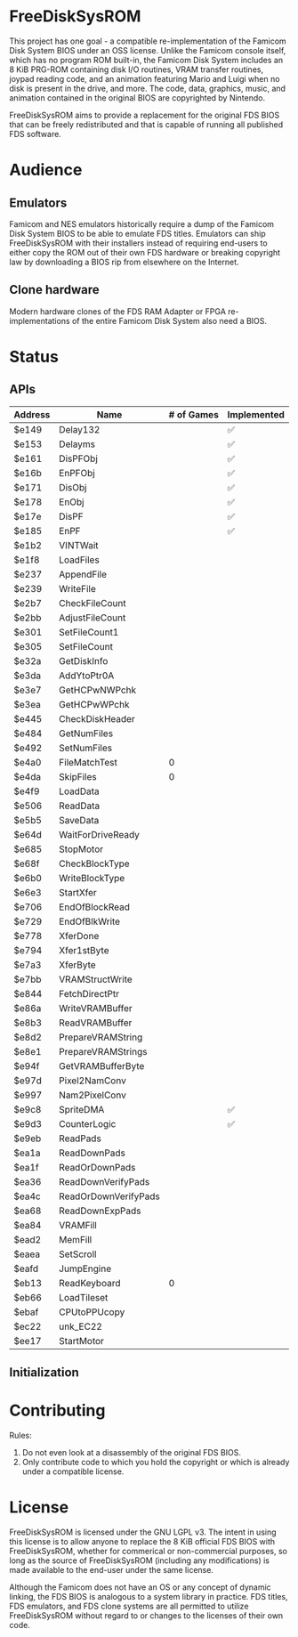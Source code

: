 # FreeDiskSysROM

This project has one goal - a compatible re-implementation of the Famicom Disk System BIOS under an OSS license. Unlike the Famicom console itself, which has no program ROM built-in, the Famicom Disk System includes an 8 KiB PRG-ROM containing disk I/O routines, VRAM transfer routines, joypad reading code, and an animation featuring Mario and Luigi when no disk is present in the drive, and more. The code, data, graphics, music, and animation contained in the original BIOS are copyrighted by Nintendo.

FreeDiskSysROM aims to provide a replacement for the original FDS BIOS that can be freely redistributed and that is capable of running all published FDS software.

# Audience

## Emulators

Famicom and NES emulators historically require a dump of the Famicom Disk System BIOS to be able to emulate FDS titles. Emulators can ship FreeDiskSysROM with their installers instead of requiring end-users to either copy the ROM out of their own FDS hardware or breaking copyright law by downloading a BIOS rip from elsewhere on the Internet.

## Clone hardware

Modern hardware clones of the FDS RAM Adapter or FPGA re-implementations of the entire Famicom Disk System also need a BIOS.

# Status

## APIs

| Address | Name | # of Games | Implemented |
| ------- | ---- | ------- | ----------- |
| $e149 | Delay132 | | :white_check_mark: |
| $e153 | Delayms | | :white_check_mark: |
| $e161 | DisPFObj | | :white_check_mark: |
| $e16b | EnPFObj | | :white_check_mark: |
| $e171 | DisObj | | :white_check_mark: |
| $e178 | EnObj | | :white_check_mark: |
| $e17e | DisPF | | :white_check_mark: |
| $e185 | EnPF | | :white_check_mark: |
| $e1b2 | VINTWait | | |
| $e1f8 | LoadFiles | | |
| $e237 | AppendFile | | |
| $e239 | WriteFile | | |
| $e2b7 | CheckFileCount | | |
| $e2bb | AdjustFileCount | | |
| $e301 | SetFileCount1 | | |
| $e305 | SetFileCount | | |
| $e32a | GetDiskInfo | | |
| $e3da | AddYtoPtr0A | | |
| $e3e7 | GetHCPwNWPchk | | |
| $e3ea | GetHCPwWPchk | | |
| $e445 | CheckDiskHeader | | |
| $e484 | GetNumFiles | | |
| $e492 | SetNumFiles | | |
| $e4a0 | FileMatchTest | 0 | |
| $e4da | SkipFiles | 0 | |
| $e4f9 | LoadData | | |
| $e506 | ReadData | | |
| $e5b5 | SaveData | | |
| $e64d | WaitForDriveReady | | |
| $e685 | StopMotor | | |
| $e68f | CheckBlockType | | |
| $e6b0 | WriteBlockType | | |
| $e6e3 | StartXfer | | |
| $e706 | EndOfBlockRead | | |
| $e729 | EndOfBlkWrite | | |
| $e778 | XferDone | | |
| $e794 | Xfer1stByte | | |
| $e7a3 | XferByte | | |
| $e7bb | VRAMStructWrite | | |
| $e844 | FetchDirectPtr | | |
| $e86a | WriteVRAMBuffer | | |
| $e8b3 | ReadVRAMBuffer | | |
| $e8d2 | PrepareVRAMString | | |
| $e8e1 | PrepareVRAMStrings | | |
| $e94f | GetVRAMBufferByte | | |
| $e97d | Pixel2NamConv | | |
| $e997 | Nam2PixelConv | | |
| $e9c8 | SpriteDMA | | :white_check_mark: |
| $e9d3 | CounterLogic | | :white_check_mark: |
| $e9eb | ReadPads | | |
| $ea1a | ReadDownPads | | |
| $ea1f | ReadOrDownPads | | |
| $ea36 | ReadDownVerifyPads | | |
| $ea4c | ReadOrDownVerifyPads | | |
| $ea68 | ReadDownExpPads | | |
| $ea84 | VRAMFill | | |
| $ead2 | MemFill | | |
| $eaea | SetScroll | | |
| $eafd | JumpEngine | | |
| $eb13 | ReadKeyboard | 0 | |
| $eb66 | LoadTileset | | |
| $ebaf | CPUtoPPUcopy | | |
| $ec22 | unk_EC22 | | |
| $ee17 | StartMotor | | |

## Initialization

# Contributing

Rules:

1. Do not even look at a disassembly of the original FDS BIOS.
1. Only contribute code to which you hold the copyright or which is already under a compatible license.

# License

FreeDiskSysROM is licensed under the GNU LGPL v3. The intent in using this license is to allow anyone to replace the 8 KiB official FDS BIOS with FreeDiskSysROM, whether for commerical or non-commercial purposes, so long as the source of FreeDiskSysROM (including any modifications) is made available to the end-user under the same license.

Although the Famicom does not have an OS or any concept of dynamic linking, the FDS BIOS is analogous to a system library in practice. FDS titles, FDS emulators, and FDS clone systems are all permitted to utilize FreeDiskSysROM without regard to or changes to the licenses of their own code.
